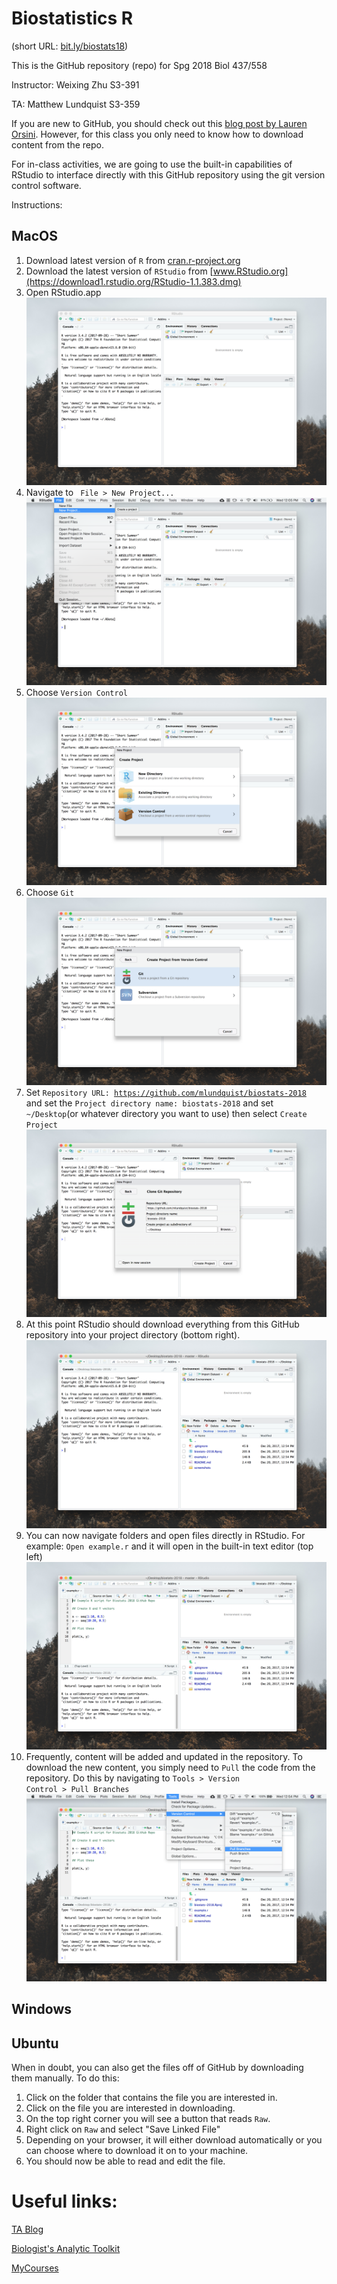 # Biostatistics R

(short URL: [bit.ly/biostats18](http://bit.ly/biostats18))

This is the GitHub repository (repo) for Spg 2018 Biol 437/558


Instructor: Weixing Zhu S3-391

TA: Matthew Lundquist S3-359

If you are new to GitHub, you should check out this [blog post by Lauren
Orsini](http://readwrite.com/2013/09/30/understanding-github-a-journey-for-beginners-part-1).
However, for this class you only need to know how to download content from the
repo.


For in-class activities, we  are going to use
the built-in capabilities of RStudio to interface directly with this
GitHub repository using the git version control software.

Instructions:

## MacOS

1.  Download latest version of <code>R</code> from
    [cran.r-project.org](https://cran.r-project.org/bin/macosx/R-3.4.3.pkg)
2.  Download the latest version of <code>RStudio</code> from 
    [www.RStudio.org](https://download1.rstudio.org/RStudio-1.1.383.dmg)
3.  Open RStudio.app 
    ![RStudio](screenshots/macos/RStudio.png)
4.  Navigate to <code> File > New Project...</code> 
    ![New project](screenshots/macos/new_project.png)
5.  Choose <code>Version Control</code>
    ![Version control](/screenshots/macos/choose_vc.png)
6.  Choose <code>Git</code>
    ![Git](screenshots/macos/choose_git.png)
7.  Set <code>Repository URL:
    https://github.com/mlundquist/biostats-2018 </code>
    and set the <code>Project directory name:
    biostats-2018</code> and set <code>~/Desktop</code>(or whatever directory you want to
    use) then select <code>Create Project</code>
   ![Git info](screenshots/macos/git_location.png)
8.  At this point RStudio should download everything from this GitHub
    repository into your project directory (bottom right).
    ![Project directory](screenshots/macos/project_directory.png)
9. You can now navigate folders and open files directly in
    RStudio. For example: <code>Open example.r</code> and it will open
    in the built-in text editor (top left)
    ![Example.r](screenshots/macos/R_example.png)
10. Frequently, content will be added and updated in the
    repository. To download the new content, you simply need to
    <code>Pull</code> the code from the repository. Do this by
    navigating to <code>Tools > Version Control > Pull Branches</code> 
    ![Pull branches](screenshots/macos/pull_branches.png)

## Windows

## Ubuntu


When in doubt, you can also get the files off of GitHub by downloading them
manually. To do this:

1. Click on the folder that contains the file you are interested in.
2. Click on the file you are interested in downloading.
3. On the top right corner you will see a button that reads <code>Raw</code>.
4. Right click on <code>Raw</code> and select "Save Linked File"
5. Depending on your browser, it will either download automatically or you can choose where to download it on to your machine.
6. You should now be able to read and edit the file.

# Useful links:

[TA Blog](http://www.lundquistecology.com/blog.html)

[Biologist's Analytic Toolkit](http://biotoolbox.binghamton.edu)

[MyCourses](https://mycourses.binghamton.edu)
